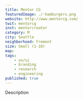 ```yaml
---
title: Mentor CG
featuredImage: ./-hamburgers.png
website: http://www.mentorcg.com/
twit: mentorcg
inst: mentorcreator
category: M
city: Seattle
neighborhood: Fremont
size: Small (1-10)
map: 
tags:
    - ux/ui
    - branding
    - research
    - engineering
published: true
---
```


Description
